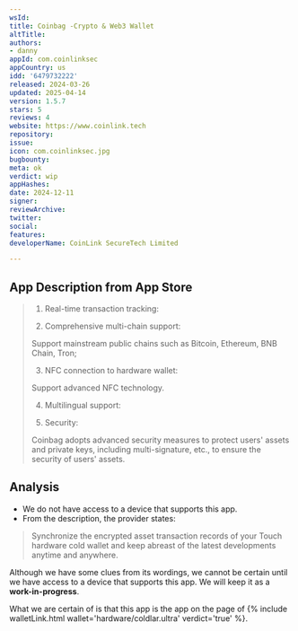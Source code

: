 ```yaml
---
wsId: 
title: Coinbag -Crypto & Web3 Wallet
altTitle: 
authors:
- danny
appId: com.coinlinksec
appCountry: us
idd: '6479732222'
released: 2024-03-26
updated: 2025-04-14
version: 1.5.7
stars: 5
reviews: 4
website: https://www.coinlink.tech
repository: 
issue: 
icon: com.coinlinksec.jpg
bugbounty: 
meta: ok
verdict: wip
appHashes: 
date: 2024-12-11
signer: 
reviewArchive: 
twitter: 
social: 
features: 
developerName: CoinLink SecureTech Limited

---
```


## App Description from App Store

> 1. Real-time transaction tracking:
>
> 2. Comprehensive multi-chain support:
>
> Support mainstream public chains such as Bitcoin, Ethereum, BNB Chain, Tron;
>
> 3. NFC connection to hardware wallet:
>
> Support advanced NFC technology.
>
> 4. Multilingual support:
> 
> 5. Security:
>
> Coinbag adopts advanced security measures to protect users' assets and private keys, including multi-signature, etc., to ensure the security of users' assets.

## Analysis 

- We do not have access to a device that supports this app. 
- From the description, the provider states: 

> Synchronize the encrypted asset transaction records of your Touch hardware cold wallet and keep abreast of the latest developments anytime and anywhere. 

Although we have some clues from its wordings, we cannot be certain until we have access to a device that supports this app. We will keep it as a **work-in-progress**.

What we are certain of is that this app is the app on the page of {% include walletLink.html wallet='hardware/coldlar.ultra' verdict='true' %}.